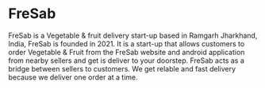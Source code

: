 # FreSab
FreSab is a Vegetable &amp; fruit delivery start-up based in Ramgarh Jharkhand, India, FreSab is founded in                 2021. It is a start-up that allows customers to order Vegetable &amp; Fruit from the FreSab website and                 android application from nearby sellers and get is deliver to your doorstep. FreSab acts as a bridge                 between sellers to customers. We get relable and fast delivery because we deliver one order at a time.
